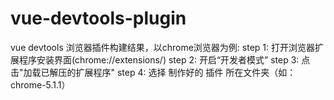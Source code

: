 # vue-devtools-plugin
vue devtools 浏览器插件构建结果，以chrome浏览器为例:
  step 1: 打开浏览器扩展程序安装界面(chrome://extensions/)
  step 2: 开启“开发者模式”
  step 3: 点击"加载已解压的扩展程序"
  step 4: 选择 制作好的 插件 所在文件夹（如：chrome-5.1.1）
  
